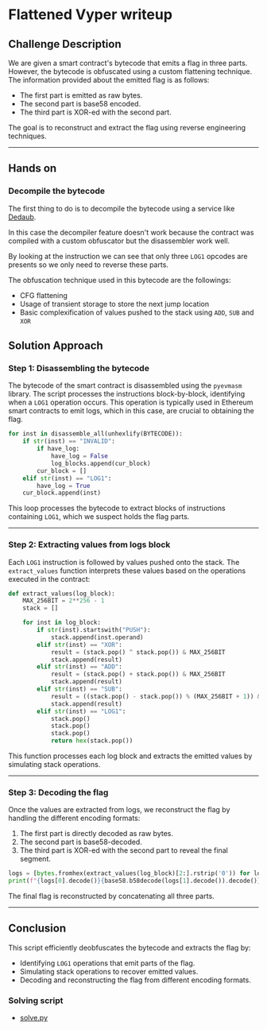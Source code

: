 # Flattened Vyper writeup

## Challenge Description
We are given a smart contract's bytecode that emits a flag in three parts. However, the bytecode is obfuscated using a custom flattening technique. The information provided about the emitted flag is as follows:

- The first part is emitted as raw bytes.
- The second part is base58 encoded.
- The third part is XOR-ed with the second part.

The goal is to reconstruct and extract the flag using reverse engineering techniques.

---

## Hands on

### Decompile the bytecode
The first thing to do is to decompile the bytecode using a service like [Dedaub](https://app.dedaub.com/decompile).

In this case the decompiler feature doesn't work because the contract was compiled with a custom obfuscator but the disassembler work well.

By looking at the instruction we can see that only three `LOG1` opcodes are presents so we only need to reverse these parts.

The obfuscation technique used in this bytecode are the followings:
- CFG flattening
- Usage of transient storage to store the next jump location
- Basic complexification of values pushed to the stack using `ADD`, `SUB` and `XOR`

## Solution Approach

### Step 1: Disassembling the bytecode
The bytecode of the smart contract is disassembled using the `pyevmasm` library. The script processes the instructions block-by-block, identifying when a `LOG1` operation occurs. This operation is typically used in Ethereum smart contracts to emit logs, which in this case, are crucial to obtaining the flag.

```python
for inst in disassemble_all(unhexlify(BYTECODE)):
    if str(inst) == "INVALID":
        if have_log:
            have_log = False
            log_blocks.append(cur_block)
        cur_block = []
    elif str(inst) == "LOG1":
        have_log = True
    cur_block.append(inst)
```

This loop processes the bytecode to extract blocks of instructions containing `LOG1`, which we suspect holds the flag parts.

---

### Step 2: Extracting values from logs block
Each `LOG1` instruction is followed by values pushed onto the stack. The `extract_values` function interprets these values based on the operations executed in the contract:

```python
def extract_values(log_block):
    MAX_256BIT = 2**256 - 1
    stack = []

    for inst in log_block:
        if str(inst).startswith("PUSH"):
            stack.append(inst.operand)
        elif str(inst) == "XOR":
            result = (stack.pop() ^ stack.pop()) & MAX_256BIT
            stack.append(result)
        elif str(inst) == "ADD":
            result = (stack.pop() + stack.pop()) & MAX_256BIT
            stack.append(result)
        elif str(inst) == "SUB":
            result = ((stack.pop() - stack.pop()) % (MAX_256BIT + 1)) & MAX_256BIT
            stack.append(result)
        elif str(inst) == "LOG1":
            stack.pop()
            stack.pop()
            stack.pop()
            return hex(stack.pop())
```

This function processes each log block and extracts the emitted values by simulating stack operations.

---

### Step 3: Decoding the flag
Once the values are extracted from logs, we reconstruct the flag by handling the different encoding formats:

1. The first part is directly decoded as raw bytes.
2. The second part is base58-decoded.
3. The third part is XOR-ed with the second part to reveal the final segment.

```python
logs = [bytes.fromhex(extract_values(log_block)[2:].rstrip('0')) for log_block in log_blocks]
print(f"{logs[0].decode()}{base58.b58decode(logs[1].decode()).decode()}{bytes([a ^ b for a, b in zip(logs[2], logs[1])]).decode()}")
```

The final flag is reconstructed by concatenating all three parts.

---

## Conclusion
This script efficiently deobfuscates the bytecode and extracts the flag by:
- Identifying `LOG1` operations that emit parts of the flag.
- Simulating stack operations to recover emitted values.
- Decoding and reconstructing the flag from different encoding formats.

### Solving script
- [solve.py](solve.py)
